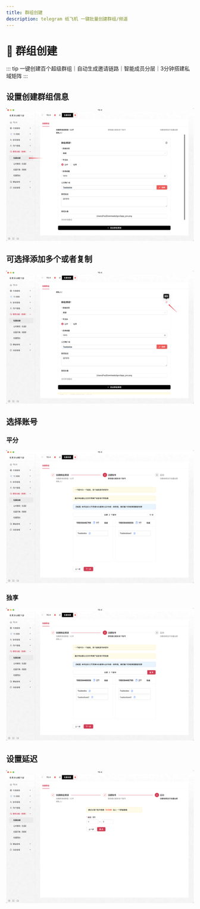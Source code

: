 ```yaml
---
title: 群组创建
description: telegram 纸飞机 一键批量创建群组/频道
---
```


# 🚀 群组创建

::: tip
一键创建百个超级群组｜自动生成邀请链路｜智能成员分层｜<span class="highlight">3分钟搭建私域矩阵</span>
:::

<VideoLink type="群组创建"  />

## 设置创建群组信息

![](../assets/create/b_create_1.png)

## 可选择添加多个或者复制

![](../assets/create/b_create_2.png)

## 选择账号

### 平分

![](../assets/create/b_create_3.png)

### 独享

![](../assets/create/b_create_4.png)

## 设置延迟

![](../assets/create/b_create_5.png)

